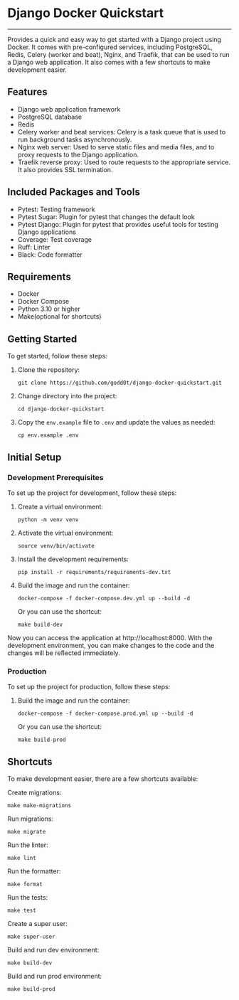 # Django Docker Quickstart

---
Provides a quick and easy way to get started with a Django project using Docker.
It comes with pre-configured services,
including PostgreSQL, Redis, Celery (worker and beat),
Nginx, and Traefik, that can be used to run a Django web application.
It also comes with a few shortcuts to make development easier.


## Features

- Django web application framework
- PostgreSQL database
- Redis
- Celery worker and beat services: Celery is a task queue that is used to run background tasks asynchronously.
- Nginx web server: Used to serve static files and media files, and to proxy requests to the Django application.
- Traefik reverse proxy: Used to route requests to the appropriate service. It also provides SSL termination.

## Included Packages and Tools

- Pytest: Testing framework
- Pytest Sugar: Plugin for pytest that changes the default look
- Pytest Django: Plugin for pytest that provides useful tools for testing Django applications
- Coverage: Test coverage
- Ruff: Linter
- Black: Code formatter

## Requirements

- Docker
- Docker Compose
- Python 3.10 or higher
- Make(optional for shortcuts)


## Getting Started

To get started, follow these steps:

1. Clone the repository:
    
    ```
    git clone https://github.com/godd0t/django-docker-quickstart.git
    ```

2. Change directory into the project:
    ```
    cd django-docker-quickstart
    ```
   
3. Copy the `env.example` file to `.env` and update the values as needed:
    ```
    cp env.example .env
    ```

## Initial Setup

### Development Prerequisites

To set up the project for development, follow these steps:

1. Create a virtual environment:
    ```
    python -m venv venv
    ```
   
2. Activate the virtual environment:
    ```
    source venv/bin/activate
    ```
   
3. Install the development requirements:
    ```
    pip install -r requirements/requirements-dev.txt
    ```
4. Build the image and run the container:
    ```
    docker-compose -f docker-compose.dev.yml up --build -d
    ```
   Or you can use the shortcut:
    ```
    make build-dev
    ```
   
Now you can access the application at http://localhost:8000.
With the development environment, you can make changes to the code and the changes will be reflected immediately.


### Production

To set up the project for production, follow these steps:

1. Build the image and run the container:
    ```
    docker-compose -f docker-compose.prod.yml up --build -d
    ```
   Or you can use the shortcut:
    ```
    make build-prod
    ```


## Shortcuts

To make development easier, there are a few shortcuts available:

Create migrations:

```
make make-migrations
```

Run migrations:

```
make migrate
```

Run the linter:

```
make lint
```

Run the formatter:

```
make format
```

Run the tests:

```
make test
```

Create a super user:

```
make super-user
```

Build and run dev environment:

```
make build-dev
```

Build and run prod environment:

```
make build-prod
```
